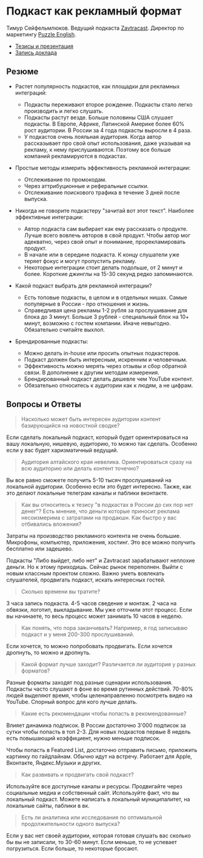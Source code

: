 # Подкаст как рекламный формат
Тимур Сейфельмлюков. Ведущий подкаста [Zavtracast](https://zavtracast.ru/). Директор по маркетингу [Puzzle English](https://puzzle-english.com/).

* [Тезисы и презентация](https://2019.grushaconf.ru/lecture/275)
* [Запись доклада](https://www.youtube.com/watch?v=0JngGsKBhjY)

## Резюме

* Растет популярность подкастов, как площадки для рекламных интеграций:
  * Подкасты переживают второе рождение. Подкасты стало легко производить и легко слушать.
  * Подкасты растут везде. Больше половины США слушает подкасты. В Европе, Африке, Латинской Америке более 60% рост аудитории. В России за 4 года подкасты выросли в 4 раза.
  * У подкастов очень лояльная аудитория. Когда автор рассказывает про свой опыт использования, даже указывая на рекламу, к нему прислушиваются. Поэтому все больше компаний рекламируются в подкастах.

* Простые методы измерить эффективность рекламной интеграции:
  * Отслеживание по промокодам.
  * Через аттрибуционные и реферальные ссылки.
  * Отслеживание поискового трафика в течение 3 дней после выпуска.

* Никогда не говорите подкастеру "зачитай вот этот текст". Наиболее эффективные интеграции:
  * Автор подкаста сам выбирает как ему рассказать о продукте. Лучше всего вовлечь авторов в свой продукт. Чтобы автор мог адекватно, через свой опыт и понимание, прорекламировать продукт.
  * В начале или в середине подкаста. К концу слушатели уже теряет фокус и могут пропустить рекламу.
  * Некоторые интеграции стоит делать подольше, от 2 минут и более. Короткие джинглы на 15-30 секунд редко запоминаются.

* Какой подкаст выбрать для рекламной интеграции?
  * Есть топовые подкасты, в целом и в отдельных нишах. Самые популярные в России - про отношения и жизнь.
  * Справедливая цена рекламы 1-2 рубля за прослушивание для блока до 3 минут. Больше 3 рублей - специальный блок на 10+ минут, возможно с гостем компании. Иначе невыгодно. Обязательно считайте выхлоп.

* Брендированные подкасты:
  * Можно делать in-house или просить опытных подкастеров.
  * Подкаст должен быть интересным, искренним и человечным.
  * Эффективность можно мерять через отзывы и сбор обратной связи. В дополнение к другим методам измерения.
  * Брендированный подкаст делать дешевле чем YouTube контент.
  * Обязательно относитесь к аудитории как к людям, а не цифрам.

## Вопросы и Ответы

> Насколько может быть интересен аудитории контент базирующийся на новостной сводке?

  Если сделать локальный подкаст, который будет ориентироваться на вашу локальную, нишевую, аудиторию, то можно так сделать. Особенно если у вас будет харизматичный ведущий.
  
> Аудитория алтайского края невелика. Ориентироваться сразу на всю аудиторию или делать контент точечно?

  Вы все равно сможете получить 5-10 тысяч прослушиваний на локальной аудитории. Особенно если это будет интересно. Также, как это делают локальные телеграм каналы и паблики вконтакте.
  
> Как вы относитесь к тезису "в подкастах в России до сих пор нет денег"? Есть мнение, что деньги которые приносит реклама несоизмерима с затратами на продакшн. Как быстро у вас отбивались вложения?

  Затраты на производство рекламного контента не очень большие. Микрофоны, компьютер, приложения, хостинг. Это все можно получить бесплатно или задешево.

  Подкасты "Либо выйдет, либо нет" и Zavtracast зарабатывают неплохие деньги. Но к этому приходишь. Сейчас рынок переполнен. Выйти с новым классным проектом сложно. Важно уметь вовлекать слушателей, продвигать подкаст, искать интересных гостей.

>Сколько времени вы тратите?

  3 часа запись подкаста. 4-5 часов сведение и монтаж. 2 часа на обвязки, логотип, выкладывание. Мы уже отточили этот процесс. Если вы начинаете, то весь процесс может занимать 10 часов в неделю.

> Как понять, что пора заканчивать? Например, я год записываю подкаст и у меня 200-300 прослушиваний.

  Если хочется, то можно попробовать продвигать. Если хочется дропнуть, то можно и дропнуть.

> Какой формат лучше заходит? Различается ли аудитория у разных форматов?
  
  Разные форматы заходят под разные сценарии использования. Подкасты часто слушают в фоне во время рутинных действий. 70-80% людей выделяют время, чтобы целенаправленно посмотреть видео на YouTube. Спорный вопрос для кого лучше делать.

> Какие есть рекомендации чтобы попасть в рекомендованные?

  Влияет динамика подписок. В России достаточно 3'000 подписок за сутки чтобы попасть в топ 2-3. Для новых подкастов первые 8 недель есть повышающий коэффициент, нужно меньше подписок.

  Чтобы попасть в Featured List, достаточно отправить письмо, приложить картинку по гайдлайнам. Обычно идут на встречу. Работает для Apple, Вконтакте, Яндекс.Музыки и других.

> Как развивать и продвигать свой подкаст?

  Используйте все доступные каналы и ресурсы. Продвигайте через социальные медиа и собственный сайт. Используйте факт, что вы локальный подкаст. Можете написать в локальный муниципалитет, на локальные сайты, паблики в вк.

> Есть ли аналитика или исследования по оптимальной продолжительности одного выпуска?

  Если у вас нет своей аудитории, которая готовая слушать вас сколько бы вы не записали, то 30-60 минут. Если меньше, то не успевает погрузиться. Если больше, то некоторые бросают.
